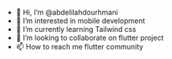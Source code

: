 - 👋 Hi, I’m @abdelilahdourhmani
- 👀 I’m interested in mobile development
- 🌱 I’m currently learning Tailwind css
- 💞️ I’m looking to collaborate on flutter project
- 📫 How to reach me flutter community

<!---

--->
